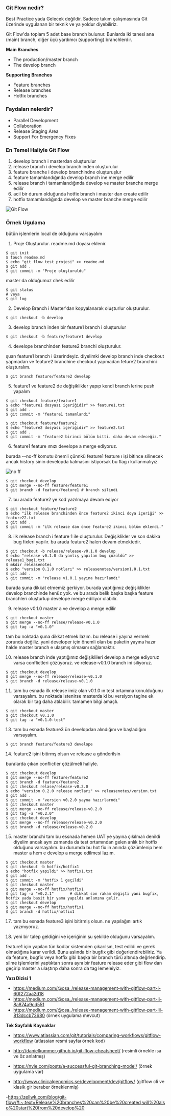 ### Git Flow nedir?

Best Practice yada Gelecek değildir. Sadece takım çalışmasında Git üzerinde uygulanan bir teknik ve ya yoldur diyebiliriz.

Git Flow'da toplam 5 adet base branch bulunur. Bunlarda iki tanesi ana (main) branch, diğer üçü yardımcı (supporting) branchlerdir.

**Main Branches**
- The production/master branch
- The develop branch

**Supporting Branches**
- Feature branches
- Release branches
- Hotfix branches

### Faydaları nelerdir?

- Parallel Development
- Collaboration
- Release Staging Area
- Support For Emergency Fixes


### En Temel Haliyle Git Flow

1. develop branch i masterdan oluşturulur
2. release branch i develop branch inden oluşturulur
3. feature branche i develop branchindne oluşturuşlur
4. feature tamamlandığında develop branch ine merge edilir
5. release branch i tamamlandığında develop ve master branche merge edilir
6. acil bir durum olduğunda hotfix branch i master dan create edilir
7. hotfix tamamlandığında develop ve master branche merge edilir

![Git Flow](files/GitFlow.png)


### Örnek Ugulama

bütün işlemlerin local de olduğunu varsayalım


1. Proje Oluşturulur. readme.md doyası eklenir.

```
$ git init
$ touch readme.md
$ echo "git flow test projesi" >> readme.md
$ git add .
$ git commit -m "Proje oluşturuldu" 
```
master da olduğumuz chek edilir 
```
$ git status
# veya
$ git log
```
2. Develop Branch i Master'dan kopyalanarak oluşturlur oluşturulur.

```
$ git checkout -b develop
```

3. develop branch inden bir feature1 branch i oluşturulur

```
$ git checkout -b feature/feature1 develop
```

4. develope branchinden feature2 branchi oluşturulur.

şuan feature1 branch i üzerindeyiz. diyelimki develop branch inde checkout yapmadan ve feature2 branchine checkout yapmadan feture2 branchini oluşturalım.

```
$ git branch feature/feature2 develop
```

5. feature1 ve feature2 de değişiklikler yapıp kendi branch lerine push yapalım

```
$ git checkout feature/feature1
$ echo "feature1 dosyası içeriğidir" >> feature1.txt
$ git add . 
$ git commit -m "feature1 tamamlandı"

$ git checkout feature/feature2
$ echo "feature2 dosyası içeriğidir" >> feature2.txt
$ git add . 
$ git commit -m "feature2 birinci bölüm bitti. daha devam edeceğiz."

```
6. feature1 feature ımızı develope a merge ediyoruz.

burada --no-ff komutu önemli çünnkü feature1 feature ı işi bitince silinecek ancak history sinin developda kalmasını istiyorsak bu flag ı kullanmalıyız.

![no ff](files/noff.png)


```
$ git checkout develop
$ git merge --no-ff feature/feature1
$ git branch -d feature/feature1 # branch silindi
```

7. bu arada feature2 ye kod yazılmaya devam ediyor

```
$ git checkout feature/feature2
$ echo "ilk release branchinden önce feature2 ikinci doya içeriği" >> feature22.txt
$ git add .
$ git commit -m "ilk release dan önce feature2 ikinci bölüm eklendi."
```

8. ilk release branch i feature 1 ile oluşturulur. Değişiklikler ve son dakika bug fixleri yapılır. bu arada feature2 halen devam etmektedir.

```
$ git checkout -b release/release-v0.1.0 develop
$ echo "release v0.1.0 da yanlış yapılan bug çözüldü" >> release1_bug1.txt
$ mkdir releasenotes
$ echo "version 0.1.0 notları" >> releasenotes/version1.0.1.txt
$ git add .
$ git commit -m "release v1.0.1 yayına hazırlandı"
```

burada şuna dikkat etmemiz gerkiyor. burada yaptığımız değişiklikler develop branchinde henüz yok. ve bu arada belik başka başka feature branchleri oluşturlup develope merge ediliyor olabilir.

9. release v0.1.0 master a ve develop a merge edilir

```
$ git checkout master
$ git merge --no-ff relase/release-v0.1.0
$ git tag -a "v0.1.0"
```

tam bu noktada şuna dikkat etmek lazım. bu release i yayına vermek zorunda değiliz. yani developer için önemli olan bu paketin yayına hazır halde master branch e ulaşmış olmasını sağlamaktır.


10. release branch inde yaptığımız değişiklileri develop a merge ediyoruz varsa conflictleri çözüyoruz. ve release-v0.1.0 branch ini siliyoruz.

```
$ git checkout develop
$ git merge --no-ff release/release-v0.1.0
$ git branch -d release/release-v0.1.0
```
11. tam bu esnada ilk release imiz olan v0.1.0 ın test ortamına konulduğunu varsayalım. bu noktada istenirse masterda ki bu versiyon tagine ek olarak bir tag daha atılabilir. tamamen bilgi amaçlı.

```
$ git checkout master
$ git checkout v0.1.0
$ git tag -a "v0.1.0-test"
```

13. tam bu esnada feature3 ün developdan alındığını ve başladığını varsayalım.

```
$ git branch feature/feature3 develope
```

14. feature2 işini bitirmş olsun ve release a gönderilsin

buralarda çıkan conflictler çözülmeli haliyle.

```
$ git checkout develop 
$ git merge --no-ff feature/feature2
$ git branch -d feature/feature2
$ git checkout relase/release-v0.2.0
$ echo "version 0.2.0 release notları" >> releasenotes/version.txt
$ git add .
$ git commit -m "version v0.2.0 yayna hazırlarndı"
$ git checkout master
$ git merge --no-ff release/release-v0.2.0
$ git tag -a "v0.2.0"
$ git checkout develop
$ git merge --no-ff release/release-v0.2.0
$ git branch -d release/release-v0.2.0
```

15. master branchi tam bu essnada hemen UAT ye yayına çıkılmalı denildi diyelim ancak aynı zamanda da test ortamından gelen anlık bir hotfix olduğunu varsayalım. bu durumda bu hot fix in anında çözümlenip hem master a hem e develop a merge edilmesi lazım.

```
$ git checkout master
$ git checkout -b hotfix/hotfix1
$ echo "hotfix yapıldı" >> hotfix1.txt
$ git add .
$ git commit -m "hotfix 1 geçildi"
$ git checkout master 
$ git merge --no-ff hotfix/hotfix1
$ git tag -a "v0.2.1"       # dikkat son rakam değişti yani bugfix, hotfix yada basit bir yama yapıldı anlamına gelir.
$ git checkout develop
$ git merge --no-ff hotfix/hotfix1
$ git branch -d hotfix/hotfix1

```
17. tam bu esnada feature3 işini bitirmiş olsun. ne yapılağını artık yazmıyoruz.

18. yeni bir talep geldiğini ve içeriğinin şu şekilde olduğunu varsayalım.

feature1 için yapılan tün kodlar sistemden çıkarılsın, test edildi ve gerek olmadığına karar verildi. Bunu aslında bir bugfix gibi değerlendirebiliriz. Ya da feature, bugfix veya hotfix gibi başka bir branch türü altında değrlendirip. silme işlemlerini yaptıktan sonra aynı bir feature release eder gibi flow dan geçirip master a ulaştırıp daha sonra da tag lemeleiyiz.



**Yazı Dizisi 1**

- https://medium.com/@osa_/release-management-with-gitflow-part-i-60f272aa2d18
- https://medium.com/@osa_/release-management-with-gitflow-part-ii-8a874a9cd551
- https://medium.com/@osa_/release-management-with-gitflow-part-iii-813dccb73680 (örnek uygulama mevcut)

**Tek Sayfalık Kaynaklar**

- https://www.atlassian.com/git/tutorials/comparing-workflows/gitflow-workflow (atlassian resmi sayfaı örnek kod)

- http://danielkummer.github.io/git-flow-cheatsheet/ (resimli örnekle ısa ve öz anlatmış)

- https://nvie.com/posts/a-successful-git-branching-model/ (örnek uygulama var)

- http://www.clinicalgenomics.se/development/dev/gitflow/ (gitflow cli ve klasik gir beraber örneklenmiş)

-https://zellwk.com/blog/git-flow/#:~:text=Release%20branches%20can%20be%20created,will%20also%20start%20from%20develop%20